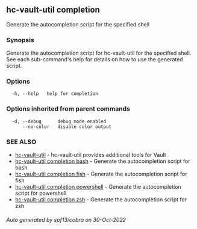 ## hc-vault-util completion

Generate the autocompletion script for the specified shell

### Synopsis

Generate the autocompletion script for hc-vault-util for the specified shell.
See each sub-command's help for details on how to use the generated script.


### Options

```
  -h, --help   help for completion
```

### Options inherited from parent commands

```
  -d, --debug      debug mode enabled
      --no-color   disable color output
```

### SEE ALSO

* [hc-vault-util](hc-vault-util.md)	 - hc-vault-util provides additional tools for Vault
* [hc-vault-util completion bash](hc-vault-util_completion_bash.md)	 - Generate the autocompletion script for bash
* [hc-vault-util completion fish](hc-vault-util_completion_fish.md)	 - Generate the autocompletion script for fish
* [hc-vault-util completion powershell](hc-vault-util_completion_powershell.md)	 - Generate the autocompletion script for powershell
* [hc-vault-util completion zsh](hc-vault-util_completion_zsh.md)	 - Generate the autocompletion script for zsh

###### Auto generated by spf13/cobra on 30-Oct-2022
